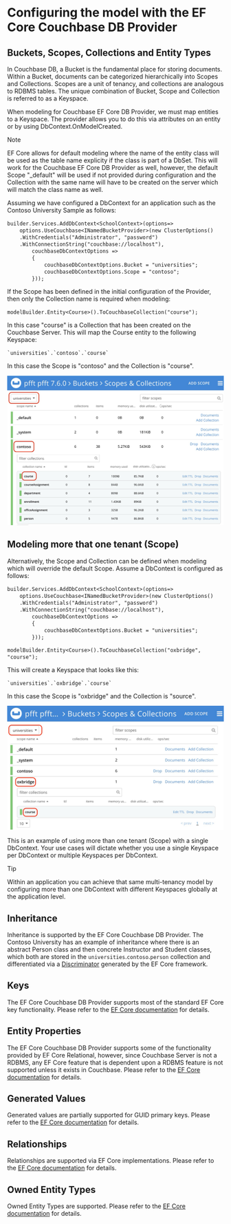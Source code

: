 # Configuring the model with the EF Core Couchbase DB Provider

## Buckets, Scopes, Collections and Entity Types
In Couchbase DB, a Bucket is the fundamental place for storing documents. Within a Bucket, documents can be categorized hierarchically into Scopes and Collections. Scopes are a unit of tenancy, and collections are analogous to RDBMS tables. The unique combination of Bucket, Scope and Collection is referred to as a Keyspace.

When modeling for Couchbase EF Core DB Provider, we must map entities to a Keyspace. The provider allows you to do this via attributes on an entity or by using DbContext.OnModelCreated.

> [!NOTE]
> EF Core allows for default modeling where the name of the entity class will be used as the table name explicity if the class is part of a DbSet<T>. This will work for the Couchbase EF Core DB Provider as well, however, the default Scope "_default" will be used if not provided during configuration and the Collection with the same name will have to be created on the server which will match the class name as well.

Assuming we have configured a DbContext for an application such as the Contoso University Sample as follows:

```
builder.Services.AddDbContext<SchoolContext>(options=>
    options.UseCouchbase<INamedBucketProvider>(new ClusterOptions()
    .WithCredentials("Administrator", "password")
    .WithConnectionString("couchbase://localhost"),
        couchbaseDbContextOptions =>
        {
            couchbaseDbContextOptions.Bucket = "universities";
            couchbaseDbContextOptions.Scope = "contoso";
        }));
```
                                                                                                                                                                                                                                        
If the Scope has been defined in the initial configuration of the Provider, then only the Collection name is required when modeling:

```
modelBuilder.Entity<Course>().ToCouchbaseCollection("course");
```

In this case "course" is a Collection that has been created on the Couchbase Server. This will map the Course entity to the following Keyspace:

```
`universities`.`contoso`.`course`
```

In this case the Scope is "contoso" and the Collection is "course".

![img_11.png](img_11.png)

## Modeling more that one tenant (Scope)

Alternatively, the Scope and Collection can be defined when modeling which will override the default Scope. Assume a DbContext is configured as follows:

```
builder.Services.AddDbContext<SchoolContext>(options=>
    options.UseCouchbase<INamedBucketProvider>(new ClusterOptions()
    .WithCredentials("Administrator", "password")
    .WithConnectionString("couchbase://localhost"),
        couchbaseDbContextOptions =>
        {
            couchbaseDbContextOptions.Bucket = "universities";
        }));
```

```
modelBuilder.Entity<Course>().ToCouchbaseCollection("oxbridge", "course");
```

This will create a Keyspace that looks like this:

```
`universities`.`oxbridge`.`course`
```

In this case the Scope is "oxbridge" and the Collection is "source".

![img_12.png](img_12.png)

This is an example of using more than one tenant (Scope) with a single DbContext. Your use cases will dictate whether you use a single Keyspace per DbContext or multiple Keyspaces per DbContext.

> [!TIP]
> Within an application you can achieve that same multi-tenancy model by configuring more than one DbContext with different Keyspaces globally at the application level.

## Inheritance
Inheritance is supported by the EF Core Couchbase DB Provider. The Contoso University has an example of inheritance where there is an abstract Person class and then concrete Instructor and Student classes, which both are stored in the `universities`.`contoso`.`person` collection and differentiated via a [Discriminator](https://learn.microsoft.com/en-us/ef/core/modeling/inheritance#table-per-hierarchy-and-discriminator-configuration) generated by the EF Core framework.

## Keys
The EF Core Couchbase DB Provider supports most of the standard EF Core key functionality. Please refer to the [EF Core documentation](https://learn.microsoft.com/en-us/ef/core/modeling/keys?tabs=data-annotations) for details.

## Entity Properties
The EF Core Couchbase DB Provider supports some of the functionality provided by EF Core Relational, however, since Couchbase Server is not a RDBMS, any EF Core feature that is dependent upon a RDBMS feature is not supported unless it exists in Couchbase. Please refer to the [EF Core documentation](https://learn.microsoft.com/en-us/ef/core/modeling/entity-properties?tabs=data-annotations%2Cwithout-nrt) for details.

## Generated Values
Generated values are partially supported for GUID primary keys. Please refer to the [EF Core documentation](https://learn.microsoft.com/en-us/ef/core/modeling/generated-properties?tabs=data-annotations) for details.

## Relationships
Relationships are supported via EF Core implementations. Please refer to the [EF Core documentation](https://learn.microsoft.com/en-us/ef/core/modeling/relationships) for details.

## Owned Entity Types
Owned Entity Types are supported. Please refer to the [EF Core documentation](https://learn.microsoft.com/en-us/ef/core/modeling/owned-entities) for details.

